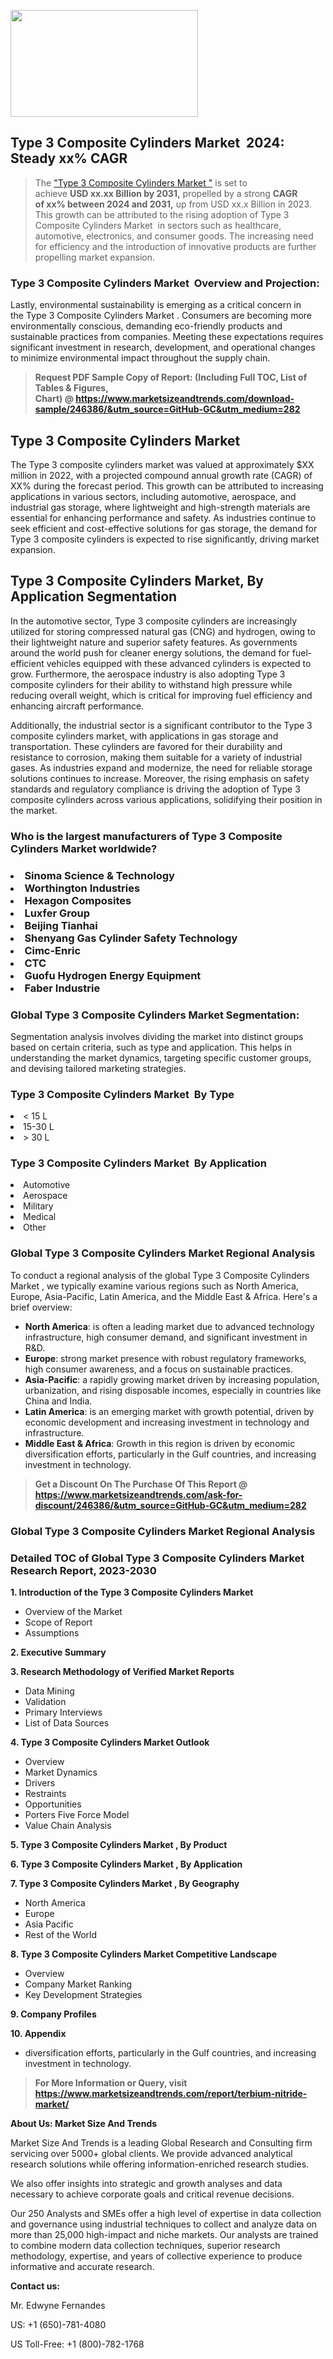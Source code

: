 <p><img class="alignnone size-medium wp-image-20088" src="https://ffe5etoiles.com/wp-content/uploads/2024/12/MST1-300x171.png" alt="" width="300" height="171" /></p><h2 id="ember46" class="ember-view reader-text-block__heading-2">Type 3 Composite Cylinders Market &nbsp;2024: Steady&nbsp;xx% CAGR</h2><blockquote id="ember47" class="ember-view reader-text-block__blockquote">The&nbsp;<a class="app-aware-link " href="https://www.marketsizeandtrends.com/download-sample/246386/&utm_source=GitHub-GC&utm_medium=282" target="_blank" data-test-app-aware-link="">"Type 3 Composite Cylinders Market "</a>&nbsp;is set to achieve&nbsp;<strong>USD&nbsp;xx.xx&nbsp;Billion by 2031,</strong>&nbsp;propelled by a strong&nbsp;<strong>CAGR of&nbsp;xx% between 2024 and 2031,</strong>&nbsp;up from USD xx.x Billion in 2023. This growth can be attributed to the rising adoption of&nbsp;Type 3 Composite Cylinders Market &nbsp;in sectors such as healthcare, automotive, electronics, and consumer goods. The increasing need for efficiency and the introduction of innovative products are further propelling market expansion.</blockquote><h3 id="ember48" class="ember-view reader-text-block__heading-3">Type 3 Composite Cylinders Market &nbsp;Overview and Projection:</h3><p id="ember49" class="ember-view reader-text-block__paragraph">Lastly, environmental sustainability is emerging as a critical concern in the&nbsp;Type 3 Composite Cylinders Market . Consumers are becoming more environmentally conscious, demanding eco-friendly products and sustainable practices from companies. Meeting these expectations requires significant investment in research, development, and operational changes to minimize environmental impact throughout the supply chain.</p><blockquote id="ember50" class="ember-view reader-text-block__blockquote"><strong>Request PDF Sample Copy of Report: (Including Full TOC, List of Tables &amp; Figures, Chart)&nbsp;@&nbsp;<strong><a href="https://www.marketsizeandtrends.com/download-sample/246386/&utm_source=GitHub-GC&utm_medium=282" target="_blank">https://www.marketsizeandtrends.com/download-sample/246386/&utm_source=GitHub-GC&utm_medium=282</a></strong></strong></blockquote><h3 class=""> <h2>Type 3 Composite Cylinders Market</h2><p>The Type 3 composite cylinders market was valued at approximately $XX million in 2022, with a projected compound annual growth rate (CAGR) of XX% during the forecast period. This growth can be attributed to increasing applications in various sectors, including automotive, aerospace, and industrial gas storage, where lightweight and high-strength materials are essential for enhancing performance and safety. As industries continue to seek efficient and cost-effective solutions for gas storage, the demand for Type 3 composite cylinders is expected to rise significantly, driving market expansion.</p><h2>Type 3 Composite Cylinders Market, By Application Segmentation</h2><p>In the automotive sector, Type 3 composite cylinders are increasingly utilized for storing compressed natural gas (CNG) and hydrogen, owing to their lightweight nature and superior safety features. As governments around the world push for cleaner energy solutions, the demand for fuel-efficient vehicles equipped with these advanced cylinders is expected to grow. Furthermore, the aerospace industry is also adopting Type 3 composite cylinders for their ability to withstand high pressure while reducing overall weight, which is critical for improving fuel efficiency and enhancing aircraft performance.</p><p>Additionally, the industrial sector is a significant contributor to the Type 3 composite cylinders market, with applications in gas storage and transportation. These cylinders are favored for their durability and resistance to corrosion, making them suitable for a variety of industrial gases. As industries expand and modernize, the need for reliable storage solutions continues to increase. Moreover, the rising emphasis on safety standards and regulatory compliance is driving the adoption of Type 3 composite cylinders across various applications, solidifying their position in the market.</p></h3><h3 id="" class="">Who is the largest manufacturers of&nbsp;Type 3 Composite Cylinders Market worldwide?</h3><h3 class=""></Li><Li>Sinoma Science & Technology</Li><Li> Worthington Industries</Li><Li> Hexagon Composites</Li><Li> Luxfer Group</Li><Li> Beijing Tianhai</Li><Li> Shenyang Gas Cylinder Safety Technology</Li><Li> Cimc-Enric</Li><Li> CTC</Li><Li> Guofu Hydrogen Energy Equipment</Li><Li> Faber Industrie</h3><h3 id="ember53" class="ember-view reader-text-block__heading-3">Global&nbsp;Type 3 Composite Cylinders Market Segmentation:</h3><p id="ember54" class="ember-view reader-text-block__paragraph">Segmentation analysis involves dividing the market into distinct groups based on certain criteria, such as type and application. This helps in understanding the market dynamics, targeting specific customer groups, and devising tailored marketing strategies.</p><h3 id="" class="">Type 3 Composite Cylinders Market &nbsp;By Type</h3><p></Li><Li>< 15 L</Li><Li> 15-30 L</Li><Li> > 30 L</p><h3 id="" class="">Type 3 Composite Cylinders Market &nbsp;By Application</h3><p class=""></Li><Li>Automotive</Li><Li> Aerospace</Li><Li> Military</Li><Li> Medical</Li><Li> Other</p><h3 id="ember62" class="ember-view reader-text-block__heading-3">Global Type 3 Composite Cylinders Market Regional Analysis</h3><p id="ember63" class="ember-view reader-text-block__paragraph">To conduct a regional analysis of the global Type 3 Composite Cylinders Market , we typically examine various regions such as North America, Europe, Asia-Pacific, Latin America, and the Middle East &amp; Africa. Here's a brief overview:</p><ul><li><strong>North America</strong>: is often a leading market due to advanced technology infrastructure, high consumer demand, and significant investment in R&amp;D.</li><li><strong>Europe</strong>: strong market presence with robust regulatory frameworks, high consumer awareness, and a focus on sustainable practices.</li><li><strong>Asia-Pacific</strong>: a rapidly growing market driven by increasing population, urbanization, and rising disposable incomes, especially in countries like China and India.</li><li><strong>Latin America</strong>: is an emerging market with growth potential, driven by economic development and increasing investment in technology and infrastructure.</li><li><strong>Middle East &amp; Africa</strong>: Growth in this region is driven by economic diversification efforts, particularly in the Gulf countries, and increasing investment in technology.</li></ul><blockquote id="ember61" class="ember-view reader-text-block__blockquote"><strong>Get a Discount On The Purchase Of This Report @ <strong><a href="https://html-cleaner.com/" target="">https://www.marketsizeandtrends.com/ask-for-discount/246386/&utm_source=GitHub-GC&utm_medium=282</a></strong></strong></blockquote><h3 id="ember62" class="ember-view reader-text-block__heading-3">Global Type 3 Composite Cylinders Market Regional Analysis</h3><h3 id="" class="">Detailed TOC of Global Type 3 Composite Cylinders Market Research Report, 2023-2030</h3><p id="" class=""><strong>1. Introduction of the Type 3 Composite Cylinders Market </strong></p><ul><li>Overview of the Market</li><li>Scope of Report</li><li>Assumptions</li></ul><p id="" class=""><strong>2. Executive Summary</strong></p><p id="" class=""><strong>3. Research Methodology of Verified Market Reports</strong></p><ul><li>Data Mining</li><li>Validation</li><li>Primary Interviews</li><li>List of Data Sources</li></ul><p id="" class=""><strong>4. Type 3 Composite Cylinders Market Outlook</strong></p><ul><li>Overview</li><li>Market Dynamics</li><li>Drivers</li><li>Restraints</li><li>Opportunities</li><li>Porters Five Force Model</li><li>Value Chain Analysis</li></ul><p id="" class=""><strong>5. Type 3 Composite Cylinders Market , By Product</strong></p><p id="" class=""><strong>6. Type 3 Composite Cylinders Market , By Application</strong></p><p id="" class=""><strong>7. Type 3 Composite Cylinders Market , By Geography</strong></p><ul><li>North America</li><li>Europe</li><li>Asia Pacific</li><li>Rest of the World</li></ul><p id="" class=""><strong>8. Type 3 Composite Cylinders Market Competitive Landscape</strong></p><ul><li>Overview</li><li>Company Market Ranking</li><li>Key Development Strategies</li></ul><p id="" class=""><strong>9. Company Profiles</strong></p><p id="" class=""><strong>10. Appendix</strong></p><ul><li>diversification efforts, particularly in the Gulf countries, and increasing investment in technology.</li></ul><blockquote id="ember65" class="ember-view reader-text-block__blockquote"><strong>For More Information or Query, visit <strong><strong><a href="https://html-cleaner.com/" target="">https://www.marketsizeandtrends.com/report/terbium-nitride-market/</a></strong></strong></strong></blockquote><p id="" class=""><strong>About Us: Market Size And Trends</strong></p><p id="" class="">Market Size And Trends is a leading Global Research and Consulting firm servicing over 5000+ global clients. We provide advanced analytical research solutions while offering information-enriched research studies.</p><p id="" class="">We also offer insights into strategic and growth analyses and data necessary to achieve corporate goals and critical revenue decisions.</p><p id="" class="">Our 250 Analysts and SMEs offer a high level of expertise in data collection and governance using industrial techniques to collect and analyze data on more than 25,000 high-impact and niche markets. Our analysts are trained to combine modern data collection techniques, superior research methodology, expertise, and years of collective experience to produce informative and accurate research.</p><p id="" class=""><strong>Contact us:</strong></p><p id="" class="">Mr. Edwyne Fernandes</p><p id="" class="">US: +1 (650)-781-4080</p><p id="" class="">US Toll-Free: +1 (800)-782-1768</p>
